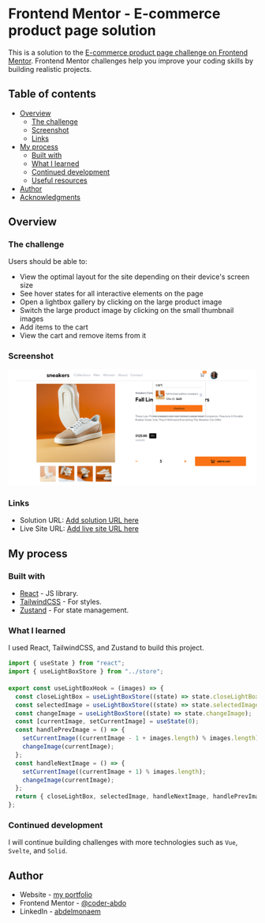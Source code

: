 # Frontend Mentor - E-commerce product page solution

This is a solution to the [E-commerce product page challenge on Frontend Mentor](https://www.frontendmentor.io/challenges/ecommerce-product-page-UPsZ9MJp6). Frontend Mentor challenges help you improve your coding skills by building realistic projects.

## Table of contents

- [Overview](#overview)
  - [The challenge](#the-challenge)
  - [Screenshot](#screenshot)
  - [Links](#links)
- [My process](#my-process)
  - [Built with](#built-with)
  - [What I learned](#what-i-learned)
  - [Continued development](#continued-development)
  - [Useful resources](#useful-resources)
- [Author](#author)
- [Acknowledgments](#acknowledgments)

## Overview

### The challenge

Users should be able to:

- View the optimal layout for the site depending on their device's screen size
- See hover states for all interactive elements on the page
- Open a lightbox gallery by clicking on the large product image
- Switch the large product image by clicking on the small thumbnail images
- Add items to the cart
- View the cart and remove items from it

### Screenshot

![project screenshot](./src/assets/images/screenshot.png)

### Links

- Solution URL: [Add solution URL here](https://your-solution-url.com)
- Live Site URL: [Add live site URL here](https://your-live-site-url.com)

## My process

### Built with

- [React](https://reactjs.org/) - JS library.
- [TailwindCSS](https://tailwindcss.com/) - For styles.
- [Zustand](https://zustand-demo.pmnd.rs/) - For state management.

### What I learned

I used React, TailwindCSS, and Zustand to build this project.

```js
import { useState } from "react";
import { useLightBoxStore } from "../store";

export const useLightBoxHook = (images) => {
  const closeLightBox = useLightBoxStore((state) => state.closeLightBox);
  const selectedImage = useLightBoxStore((state) => state.selectedImage);
  const changeImage = useLightBoxStore((state) => state.changeImage);
  const [currentImage, setCurrentImage] = useState(0);
  const handlePrevImage = () => {
    setCurrentImage((currentImage - 1 + images.length) % images.length);
    changeImage(currentImage);
  };
  const handleNextImage = () => {
    setCurrentImage((currentImage + 1) % images.length);
    changeImage(currentImage);
  };
  return { closeLightBox, selectedImage, handleNextImage, handlePrevImage };
};
```

### Continued development

I will continue building challenges with more technologies such as `Vue`, `Svelte`, and `Solid`.

## Author

- Website - [my portfolio](https://abdelmonaem-portfolio.vercel.app/)
- Frontend Mentor - [@coder-abdo](https://www.frontendmentor.io/profile/coder-abdo)
- LinkedIn - [abdelmonaem](https://www.linkedin.com/in/abdelmonaem/)
